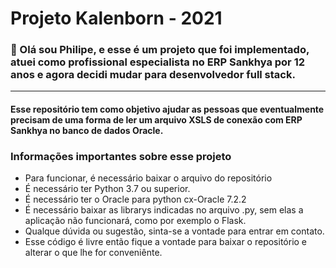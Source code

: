 # Projeto Kalenborn - 2021

### 👋 Olá sou Philipe, e esse é um projeto que foi implementado, atuei como profissional especialista no ERP Sankhya por 12 anos e agora decidi mudar para desenvolvedor full stack.

---

#### Esse repositório tem como objetivo ajudar as pessoas que eventualmente precisam de uma forma de ler um arquivo XSLS de conexão com ERP Sankhya no banco de dados Oracle.


### Informações importantes sobre esse projeto
- Para funcionar, é necessário baixar o arquivo do repositório
- É necessário ter Python 3.7 ou superior.
- É necessário ter o Oracle para python cx-Oracle 7.2.2
- É necessário baixar as librarys indicadas no arquivo .py, sem elas a aplicação não funcionará, como por exemplo o Flask.
- Qualque dúvida ou sugestão, sinta-se a vontade para entrar em contato.
- Esse código é livre então fique a vontade para baixar o repositório e alterar o que lhe for conveniênte.
